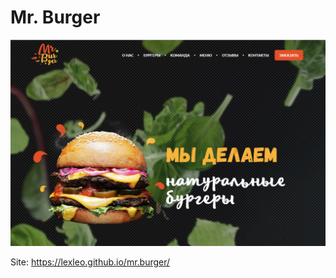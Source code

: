 # Mr. Burger
![MAIN PAGE](/images/github/main_page.png)

Site: https://lexleo.github.io/mr.burger/  
